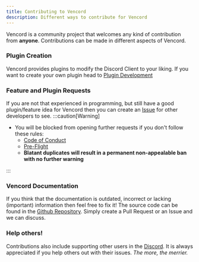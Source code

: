 ```yaml
---
title: Contributing to Vencord
description: Different ways to contribute for Vencord
---
```


Vencord is a community project that welcomes any kind of contribution from **anyone**.
Contributions can be made in different aspects of Vencord.

### Plugin Creation
Vencord provides plugins to modify the Discord Client to your liking. If you want to create your own plugin head to [Plugin Development](http://localhost:4321/installing/)
### Feature and Plugin Requests

If you are not that experienced in programming, but still have a good plugin/feature idea for Vencord
then you can create an [Issue](https://github.com/Vencord/plugin-requests/issues) for other developers to see.
:::caution[Warning]

-   You will be blocked from opening further requests if you don't follow these rules:
    -   [Code of Conduct](/coc)
    -   [Pre-Flight](/plugins/submission/#pre-flight)
    -   **Blatant duplicates will result in a permanent non-appealable ban with no further warning**

:::

### Vencord Documentation

If you think that the documentation is outdated, incorrect or lacking (important) information then feel free to fix it! The source code can be found in the [Github Repository](https://github.com/Vencord/Docs). Simply create a Pull Request or an Issue and we can discuss.

### Help others!

Contributions also include supporting other users in the [Discord](https://vencord.dev/discord). It is always appreciated if you help others out with their issues. _The more, the merrier._
